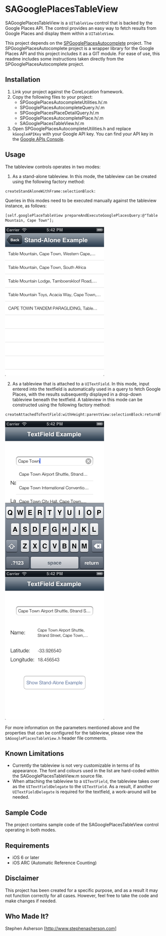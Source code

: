 SAGooglePlacesTableView
=======================

SAGooglePlacesTableView is a `UITableView` control that is backed by the Google Places API. The
control provides an easy way to fetch results from Google Places and display them within a 
`UITableView`.

This project depends on the [SPGooglePlacesAutocomplete](https://github.com/spoletto/SPGooglePlacesAutocomplete)
project. The SPGooglePlacesAutocomplete project is a wrapper library for the Google Places API and this project
includes it as a GIT module. For ease of use, this readme includes some instructions taken directly from
the SPGooglePlacesAutocomplete project.

Installation
-----

1. Link your project against the CoreLocation framework.
2. Copy the following files to your project:
    * SPGooglePlacesAutocompleteUtilities.h/.m
    * SPGooglePlacesAutocompleteQuery.h/.m
    * SPGooglePlacesPlaceDetailQuery.h/.m
    * SPGooglePlacesAutocompletePlace.h/.m
    * SAGooglePlacesTableView.h/.m
3. Open SPGooglePlacesAutocompleteUtilities.h and replace `kGoogleAPIKey` with your Google API key. You can find your API key in the [Google APIs Console](https://code.google.com/apis/console).

Usage
-----

The tableview controls operates in two modes:

1) As a stand-alone tableview. In this mode, the tableview can be created using the following
factory method:

```
createStandAloneWithFrame:selectionBlock:
```

Queries in this modes need to be executed manually against the tableview instance, as follows:

```
[self.googlePlaceTableView prepareAndExecuteGooglePlacesQuery:@"Table Mountain, Cape Town"];
```

![Stand-Alone Tableview](https://github.com/StephenAsherson/SAGooglePlacesTableView/raw/master/Screenshots/StandAloneExample.png)

2) As a tableview that is attached to a `UITextField`. In this mode, input entered into the textfield
is automatically used in a query to fetch Google Places, with the results subsequently displayed in
a drop-down tableview beneath the textfield. A tableview in this mode can be constructed using the following factory method:

```
createAttachedToTextField:withHeight:parentView:selectionBlock:returnBlock
```

![UITextField Tableview](https://github.com/StephenAsherson/SAGooglePlacesTableView/raw/master/Screenshots/TextFieldExample.png)
![UITextField Tableview](https://github.com/StephenAsherson/SAGooglePlacesTableView/raw/master/Screenshots/TextFieldExample2.png)

For more information on the parameters mentioned above and the properties that can be configured
for the tableview, please view the `SAGooglePlacesTableView.h` header file comments.

Known Limitations
-----

- Currently the tableview is not very customizable in terms of its appearance. The font and colours used
in the list are hard-coded within the SAGooglePlacesTableView.m source file.
- When attaching the tableview to a `UITextField`, the tableview takes over as the `UITextFieldDelegate` to the
`UITextField`. As a result, if another `UITextFieldDelegate` is required for the textfield, a work-around will be
needed.

Sample Code
-----

The project contains sample code of the SAGooglePlacesTableView control operating in
both modes.

Requirements
-----
- iOS 6 or later
- iOS ARC (Automatic Reference Counting)

Disclaimer
-----

This project has been created for a specific purpose, and as a result it may not function correctly for all cases.
However, feel free to take the code and make changes if needed.

Who Made It?
-----

Stephen Asherson [http://www.stephenasherson.com]
